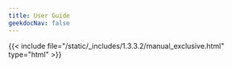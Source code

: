 ```yaml
---
title: User Guide
geekdocNav: false
---
```

{{< include file="/static/_includes/1.3.3.2/manual_exclusive.html" type="html" >}}